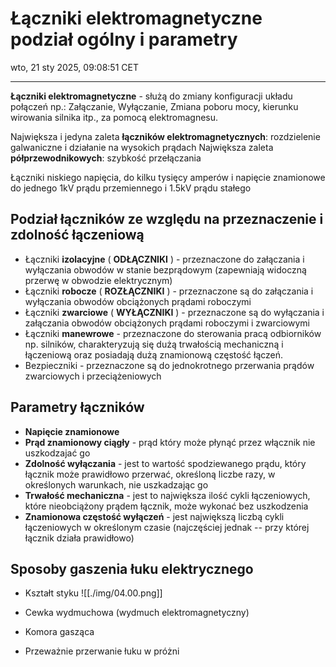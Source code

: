 # Łączniki elektromagnetyczne podział ogólny i parametry
wto, 21 sty 2025, 09:08:51 CET

---

**Łączniki elektromagnetyczne** - służą do zmiany konfiguracji układu połączeń np.: Załączanie, Wyłączanie, Zmiana poboru mocy, kierunku wirowania silnika itp., za pomocą elektromagnesu.

Największa i jedyna zaleta **łączników elektromagnetycznych**: rozdzielenie galwaniczne i działanie na wysokich prądach
Największa zaleta **półprzewodnikowych**: szybkość przełączania

Łączniki niskiego napięcia, do kilku tysięcy amperów i napięcie znamionowe do jednego 1kV prądu przemiennego i 1.5kV prądu stałego

## Podział łączników ze względu na przeznaczenie i zdolność łączeniową

- Łączniki **izolacyjne** ( **ODŁĄCZNIKI** ) - przeznaczone do załączania i wyłączania obwodów w stanie bezprądowym (zapewniają widoczną przerwę w obwodzie elektrycznym)
- Łączniki **robocze** ( **ROZŁĄCZNIKI** ) - przeznaczone są do załączania i wyłączania obwodów obciążonych prądami roboczymi
- Łączniki **zwarciowe** ( **WYŁĄCZNIKI** ) - przeznaczone są do wyłączania i załączania obwodów obciążonych prądami roboczymi i zwarciowymi
- Łączniki **manewrowe** - przeznaczone do sterowania pracą odbiorników np. silników, charakteryzują się dużą trwałością mechaniczną i łączeniową oraz posiadają dużą znamionową częstość łączeń.
- Bezpieczniki - przeznaczone są do jednokrotnego przerwania prądów zwarciowych i przeciążeniowych

## Parametry łączników

- **Napięcie znamionowe**
- **Prąd znamionowy ciągły** - prąd który może płynąć przez włącznik nie uszkodzajać go
- **Zdolność wyłączania** - jest to wartość spodziewanego prądu, który łącznik może prawidłowo przerwać, określoną liczbe razy, w określonych warunkach, nie uszkadzając go
- **Trwałość mechaniczna** - jest to największa ilość cykli łączeniowych, które nieobciążony prądem łącznik, może wykonać bez uszkodzenia
- **Znamionowa częstość wyłączeń** - jest największą liczbą cykli łączeniowych w określonym czasie (najczęściej jednak -- przy której łącznik działa prawidłowo)

## Sposoby gaszenia łuku elektrycznego

- Kształt styku
![[./img/04.00.png]]

- Cewka wydmuchowa (wydmuch elektromagnetyczny)
- Komora gasząca
- Przeważnie przerwanie łuku w próżni
